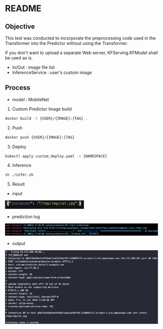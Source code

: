 
# README

## Objective

This test was conducted to incorporate the preprocessing code used in the Transformer into the Predictor without using the Transformer.

If you don't want to upload a separate Web server, KFServing.KFModel shall be used as is.

- In/Out : image file list
- InferenceService : user's custom image



## Process

* model : MobileNet

1. Custom Predictor Image build
```sh
docker build -t {USER}/{IMAGE}:{TAG} .
```

2. Push
```sh
docker push {USER}/{IMAGE}:{TAG}
```

3. Deploy
```sh
kubectl apply custom_deploy.yaml -n {NAMESPACE}
```

4. Inference
```sh
sh ./infer.sh
```


5. Result
* input

![input](./output/3.png)

* prediction log

![prediction log](./output/1.png)

* output

![output](./output/2.png)
